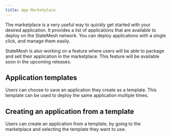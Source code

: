 ```yaml
---
title: App Marketplace
---
```

The marketplace is a very useful way to quickly get started with your desired application. It provides a list of applications that are available to deploy on the StateMesh network. You can deploy applications with a single click, and manage them easily.

StateMesh is also working on a feature where users will be able to package and sell their application in the marketplace. This feature will be available soon in the upcoming releases.

## Application templates
Users can choose to save an application they create as a template. This template can be used to deploy the same application multiple times.

## Creating an application from a template
Users can create an application from a template, by going to the marketplace and selecting the template they want to use.
